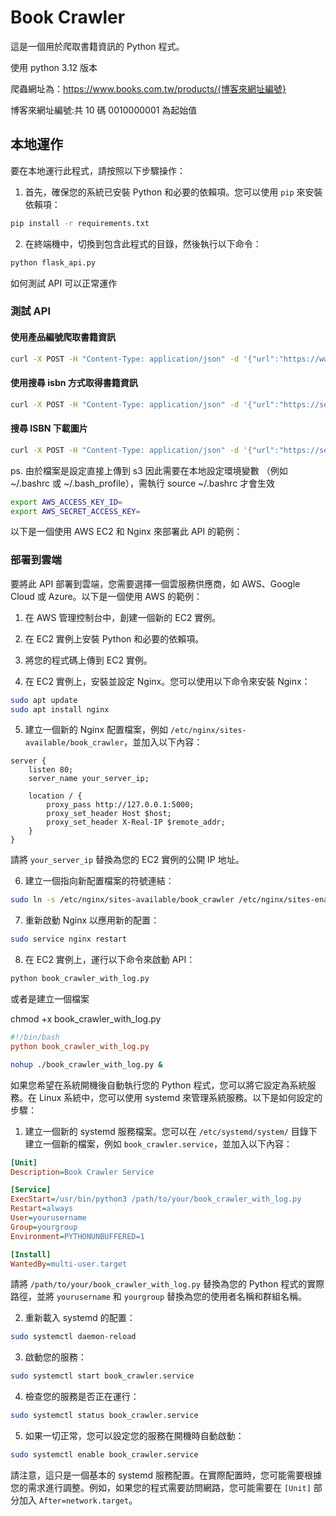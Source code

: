 
# Book Crawler

這是一個用於爬取書籍資訊的 Python 程式。

使用 python 3.12 版本

爬蟲網址為：https://www.books.com.tw/products/{博客來網址編號}

博客來網址編號:共 10 碼 0010000001 為起始值

## 本地運作

要在本地運行此程式，請按照以下步驟操作：

1. 首先，確保您的系統已安裝 Python 和必要的依賴項。您可以使用 `pip` 來安裝依賴項：

```bash
pip install -r requirements.txt
```

2. 在終端機中，切換到包含此程式的目錄，然後執行以下命令：

```bash
python flask_api.py
```

如何測試 API 可以正常運作

### 測試 API

#### 使用產品編號爬取書籍資訊
```bash
curl -X POST -H "Content-Type: application/json" -d '{"url":"https://www.books.com.tw/products/0010000009"}' http://127.0.0.1:5000/crawler-book-by-product-number
```
#### 使用搜尋 isbn 方式取得書籍資訊
```bash
curl -X POST -H "Content-Type: application/json" -d '{"url":"https://search.books.com.tw/search/query/key/9789865069100"}' http://127.0.0.1:5000/crawler-search-book
```
#### 搜尋 ISBN 下載圖片
```bash
curl -X POST -H "Content-Type: application/json" -d '{"url":"https://search.books.com.tw/search/query/key/9789865069100"}' http://127.0.0.1:5000/crawler-download-book-image
```

ps. 由於檔案是設定直接上傳到 s3 因此需要在本地設定環境變數 （例如 ~/.bashrc 或 ~/.bash_profile），需執行 source ~/.bashrc 才會生效

```bash
export AWS_ACCESS_KEY_ID=
export AWS_SECRET_ACCESS_KEY=
```

以下是一個使用 AWS EC2 和 Nginx 來部署此 API 的範例：

### 部署到雲端

要將此 API 部署到雲端，您需要選擇一個雲服務供應商，如 AWS、Google Cloud 或 Azure。以下是一個使用 AWS 的範例：

1. 在 AWS 管理控制台中，創建一個新的 EC2 實例。

2. 在 EC2 實例上安裝 Python 和必要的依賴項。

3. 將您的程式碼上傳到 EC2 實例。

4. 在 EC2 實例上，安裝並設定 Nginx。您可以使用以下命令來安裝 Nginx：

```bash
sudo apt update
sudo apt install nginx
```

5. 建立一個新的 Nginx 配置檔案，例如 `/etc/nginx/sites-available/book_crawler`，並加入以下內容：

```nginx
server {
    listen 80;
    server_name your_server_ip;

    location / {
        proxy_pass http://127.0.0.1:5000;
        proxy_set_header Host $host;
        proxy_set_header X-Real-IP $remote_addr;
    }
}
```

請將 `your_server_ip` 替換為您的 EC2 實例的公開 IP 地址。

6. 建立一個指向新配置檔案的符號連結：

```bash
sudo ln -s /etc/nginx/sites-available/book_crawler /etc/nginx/sites-enabled/
```

7. 重新啟動 Nginx 以應用新的配置：

```bash
sudo service nginx restart
```

8. 在 EC2 實例上，運行以下命令來啟動 API：

```bash
python book_crawler_with_log.py
```

或者是建立一個檔案

chmod +x book_crawler_with_log.py

```ini
#!/bin/bash
python book_crawler_with_log.py 
```

```bash
nohup ./book_crawler_with_log.py &
```

如果您希望在系統開機後自動執行您的 Python 程式，您可以將它設定為系統服務。在 Linux 系統中，您可以使用 systemd 來管理系統服務。以下是如何設定的步驟：

1. 建立一個新的 systemd 服務檔案。您可以在 `/etc/systemd/system/` 目錄下建立一個新的檔案，例如 `book_crawler.service`，並加入以下內容：

```ini
[Unit]
Description=Book Crawler Service

[Service]
ExecStart=/usr/bin/python3 /path/to/your/book_crawler_with_log.py
Restart=always
User=yourusername
Group=yourgroup
Environment=PYTHONUNBUFFERED=1

[Install]
WantedBy=multi-user.target
```

請將 `/path/to/your/book_crawler_with_log.py` 替換為您的 Python 程式的實際路徑，並將 `yourusername` 和 `yourgroup` 替換為您的使用者名稱和群組名稱。

2. 重新載入 systemd 的配置：

```bash
sudo systemctl daemon-reload
```

3. 啟動您的服務：

```bash
sudo systemctl start book_crawler.service
```

4. 檢查您的服務是否正在運行：

```bash
sudo systemctl status book_crawler.service
```

5. 如果一切正常，您可以設定您的服務在開機時自動啟動：

```bash
sudo systemctl enable book_crawler.service
```

請注意，這只是一個基本的 systemd 服務配置。在實際配置時，您可能需要根據您的需求進行調整。例如，如果您的程式需要訪問網路，您可能需要在 `[Unit]` 部分加入 `After=network.target`。